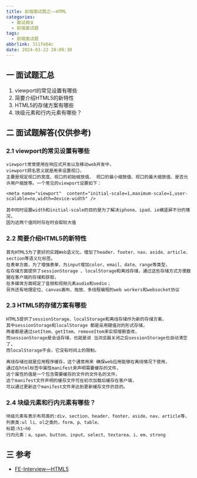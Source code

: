 ```yaml
---
title: 前端面试题之——HTML
categories:
  - 面试相关
  - 前端面试题
tags:
  - 前端面试题
abbrlink: 311fe64c
date: 2024-03-22 20:09:30
---
```

## 一 面试题汇总

1. viewport的常见设置有哪些
2. 简要介绍HTML5的新特性
3. HTML5的存储方案有哪些
4. 块级元素和行内元素有哪些？

<!--more-->

## 二 面试题解答(仅供参考)

### 2.1 viewport的常见设置有哪些

```
viewport常常使用在响应式开发以及移动web开发中，
viewport顾名思义就是用来设置视口，
主要是规定视口的宽度、视口的初始缩放值、 视口的最小缩放值、视口的最大缩放值、是否允许用户缩放等。一个常见的viewport设置如下：

<meta name="viewport"  content="initial-scale=1,maximum-scale=1,user-scalable=no,width=device-width" />

其中同时设置width和initial-scale的目的是为了解决iphone、ipad、ie横竖屏不分的情况，
因为这两个值同时存在时会取较大值
```

### 2.2 简要介绍HTML5的新特性

```
首先HTML5为了更好的实践Web语义化，增加了header、footer、nav、aside、article、section等语义化标签。 
在表单方面，为了增强表单，为input增加color、email、date、range等类型，
在存储方面提供了sessionStorage 、localStorage和离线存储，通过这些存储方式方便数据在客户端的存储和获取，
在多媒体方面规定了音频和视频元素audio和vedio； 
另外还有地理定位、canvas画布、拖放、多线程编程的web workers和websocket协议
```

### 2.3 HTML5的存储方案有哪些

```
HTML5提供了sessionStorage、localStorage和离线存储作为新的存储方案，
其中sessionStorage和localStorage 都是采用键值对的形式存储，
两者都是通过setItem、getItem、removeItem来实现增删查改，
而sessionStorage是会话存储，也就是说 当浏览器关闭之后sessionStorage也自动清空了，
而localStorage不会，它没有时间上的限制。

离线存储也就是应用程序缓存，这个通常用来 确保web应用能够在离线情况下使用，
通过在html标签中属性manifest来声明需要缓存的文件，
这个属性的值是一个包含需要缓存的文件的文件名的文件， 
这个manifest文件声明的缓存文件可在初次加载后缓存在客户端，
可以通过更新这个manifest文件来达到更新缓存文件的目的。
```

### 2.4 块级元素和行内元素有哪些？

```
块级元素有表示布局类的:div、section、header、footer、aside、nav、article等，
列表类:ul li、ol之类的，form、p、table、
标题:h1~h6 
行内元素：a、span、button、input、select、textarea、i、em、strong
```

## 三 参考

* [FE-Interview—HTML5](https://huruji.github.io/FE-Interview/#/docs/HTML)